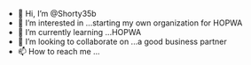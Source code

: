 - 👋 Hi, I’m @Shorty35b
- 👀 I’m interested in ...starting my own organization for HOPWA 
- 🌱 I’m currently learning ...HOPWA 
- 💞️ I’m looking to collaborate on ...a good business partner 
- 📫 How to reach me ...

<!---
Shorty35b/Shorty35b is a ✨ special ✨ repository because its `README.md` (this file) appears on your GitHub profile.
You can click the Preview link to take a look at your changes.
--->
